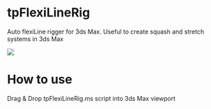 # tpFlexiLineRig
Auto flexiLine rigger for 3ds Max. Useful to create squash and stretch systems in 3ds Max

![](http://cgart3d.com/wp-content/uploads/2017/08/flexiLineRig2.png)

How to use
=========================================================
Drag & Drop tpFlexiLineRig.ms script into 3ds Max viewport
